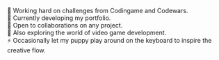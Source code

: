 👯 Working hard on challenges from Codingame and Codewars.<br>🔭 Currently developing my portfolio.<br>🤝 Open to collaborations on any project.<br>🌱 Also exploring the world of video game development.<br>⚡ Occasionally let my puppy play around on the keyboard to inspire the creative flow.
